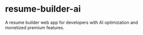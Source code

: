 # resume-builder-ai
A resume builder web app for developers with AI optimization and monetized premium features.
